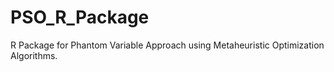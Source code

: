 # PSO_R_Package
R Package for Phantom Variable Approach using Metaheuristic Optimization Algorithms.
